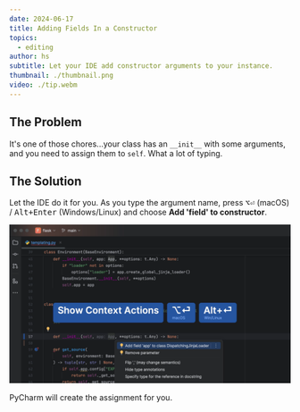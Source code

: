 ```yaml
---
date: 2024-06-17
title: Adding Fields In a Constructor
topics:
  - editing
author: hs
subtitle: Let your IDE add constructor arguments to your instance.
thumbnail: ./thumbnail.png
video: ./tip.webm
---
```


## The Problem

It's one of those chores...your class has an `__init__` with some arguments, and you need to assign them to `self`. What a lot of typing.

## The Solution

Let the IDE do it for you. As you type the argument name, press <kbd>⌥⏎</kbd> (macOS) / <kbd>Alt+Enter</kbd> (Windows/Linux) and choose **Add 'field' to constructor**.

![add-field-constructor.png](add-field-constructor.png)

PyCharm will create the assignment for you.
